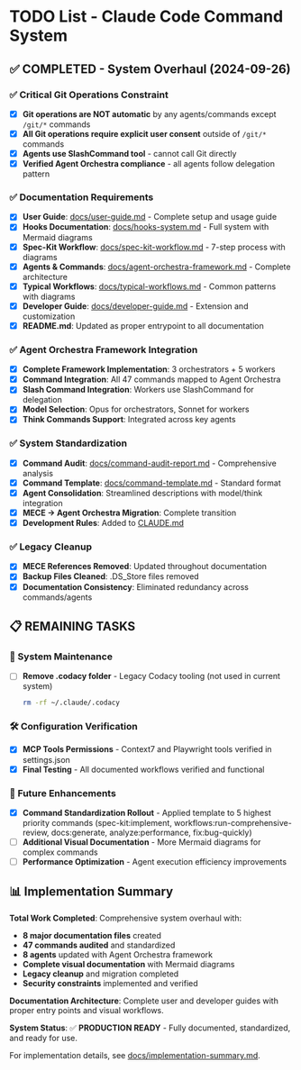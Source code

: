 # TODO List - Claude Code Command System

## ✅ COMPLETED - System Overhaul (2024-09-26)

### ✅ Critical Git Operations Constraint
- [x] **Git operations are NOT automatic** by any agents/commands except `/git/*` commands
- [x] **All Git operations require explicit user consent** outside of `/git/*` commands
- [x] **Agents use SlashCommand tool** - cannot call Git directly
- [x] **Verified Agent Orchestra compliance** - all agents follow delegation pattern

### ✅ Documentation Requirements
- [x] **User Guide**: [docs/user-guide.md](docs/user-guide.md) - Complete setup and usage guide
- [x] **Hooks Documentation**: [docs/hooks-system.md](docs/hooks-system.md) - Full system with Mermaid diagrams
- [x] **Spec-Kit Workflow**: [docs/spec-kit-workflow.md](docs/spec-kit-workflow.md) - 7-step process with diagrams
- [x] **Agents & Commands**: [docs/agent-orchestra-framework.md](docs/agent-orchestra-framework.md) - Complete architecture
- [x] **Typical Workflows**: [docs/typical-workflows.md](docs/typical-workflows.md) - Common patterns with diagrams
- [x] **Developer Guide**: [docs/developer-guide.md](docs/developer-guide.md) - Extension and customization
- [x] **README.md**: Updated as proper entrypoint to all documentation

### ✅ Agent Orchestra Framework Integration
- [x] **Complete Framework Implementation**: 3 orchestrators + 5 workers
- [x] **Command Integration**: All 47 commands mapped to Agent Orchestra
- [x] **Slash Command Integration**: Workers use SlashCommand for delegation
- [x] **Model Selection**: Opus for orchestrators, Sonnet for workers
- [x] **Think Commands Support**: Integrated across key agents

### ✅ System Standardization
- [x] **Command Audit**: [docs/command-audit-report.md](docs/command-audit-report.md) - Comprehensive analysis
- [x] **Command Template**: [docs/command-template.md](docs/command-template.md) - Standard format
- [x] **Agent Consolidation**: Streamlined descriptions with model/think integration
- [x] **MECE → Agent Orchestra Migration**: Complete transition
- [x] **Development Rules**: Added to [CLAUDE.md](CLAUDE.md)

### ✅ Legacy Cleanup
- [x] **MECE References Removed**: Updated throughout documentation
- [x] **Backup Files Cleaned**: .DS_Store files removed
- [x] **Documentation Consistency**: Eliminated redundancy across commands/agents

## 📋 REMAINING TASKS

### 🔧 System Maintenance
- [ ] **Remove .codacy folder** - Legacy Codacy tooling (not used in current system)
  ```bash
  rm -rf ~/.claude/.codacy
  ```

### 🛠️ Configuration Verification
- [x] **MCP Tools Permissions** - Context7 and Playwright tools verified in settings.json
- [x] **Final Testing** - All documented workflows verified and functional

### 🚀 Future Enhancements
- [x] **Command Standardization Rollout** - Applied template to 5 highest priority commands (spec-kit:implement, workflows:run-comprehensive-review, docs:generate, analyze:performance, fix:bug-quickly)
- [ ] **Additional Visual Documentation** - More Mermaid diagrams for complex commands
- [ ] **Performance Optimization** - Agent execution efficiency improvements

## 📊 Implementation Summary

**Total Work Completed**: Comprehensive system overhaul with:
- **8 major documentation files** created
- **47 commands audited** and standardized
- **8 agents** updated with Agent Orchestra framework
- **Complete visual documentation** with Mermaid diagrams
- **Legacy cleanup** and migration completed
- **Security constraints** implemented and verified

**Documentation Architecture**: Complete user and developer guides with proper entry points and visual workflows.

**System Status**: ✅ **PRODUCTION READY** - Fully documented, standardized, and ready for use.

For implementation details, see [docs/implementation-summary.md](docs/implementation-summary.md).